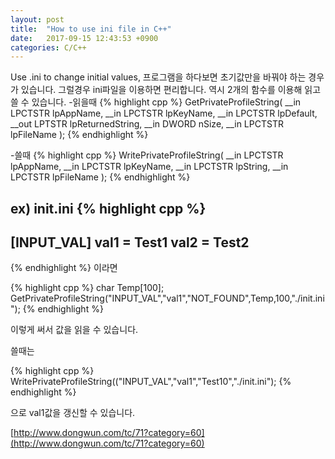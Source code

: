 ```yaml
---
layout: post
title:  "How to use ini file in C++"
date:   2017-09-15 12:43:53 +0900
categories: C/C++
---
```


Use .ini to change initial values,
프로그램을 하다보면 초기값만을 바꿔야 하는 경우가 있습니다.
그럴경우 ini파일을 이용하면 편리합니다.
역시 2개의 함수를 이용해 읽고 쓸 수 있습니다.
-읽을때
{% highlight cpp %}
GetPrivateProfileString(
  __in   LPCTSTR lpAppName,
  __in   LPCTSTR lpKeyName,
  __in   LPCTSTR lpDefault,
  __out  LPTSTR lpReturnedString,
  __in   DWORD nSize,
  __in   LPCTSTR lpFileName
);
{% endhighlight %}

-쓸때
{% highlight cpp %}
WritePrivateProfileString(
  __in  LPCTSTR lpAppName,
  __in  LPCTSTR lpKeyName,
  __in  LPCTSTR lpString,
  __in  LPCTSTR lpFileName
);
{% endhighlight %}

ex)
init.ini
{% highlight cpp %}
-------------------------
[INPUT_VAL]
val1 = Test1
val2 = Test2
--------------------
{% endhighlight %}
이라면

{% highlight cpp %}
char
Temp[100];
GetPrivateProfileString("INPUT_VAL","val1","NOT_FOUND",Temp,100,"./init.ini");
{% endhighlight %}

이렇게 써서 값을 읽을 수 있습니다.

쓸때는

{% highlight cpp %}
WritePrivateProfileString(("INPUT_VAL","val1","Test10","./init.ini");
{% endhighlight %}

으로 val1값을 갱신할 수 있습니다.

[http://www.dongwun.com/tc/71?category=60](http://www.dongwun.com/tc/71?category=60)

